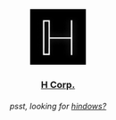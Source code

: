 <div align="center">
  <img src="https://raw.githubusercontent.com/hcorporation/.github/main/assets/h.png" width="100px" />
</div>
<div align="center">
  <h3>
    <a href="https://www.reddit.com/u/h_corp">H Corp.</a>
  </h3>
  <h6>
    <span>
      psst, looking for <a href="https://github.com/hindows-os/">hindows?</a>
    </span>
  </h6>
</div>
